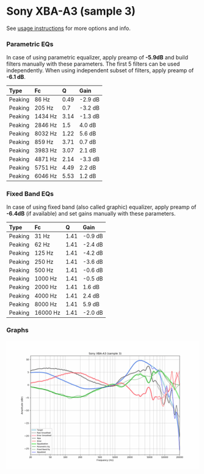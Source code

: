 # Sony XBA-A3 (sample 3)
See [usage instructions](https://github.com/jaakkopasanen/AutoEq#usage) for more options and info.

### Parametric EQs
In case of using parametric equalizer, apply preamp of **-5.9dB** and build filters manually
with these parameters. The first 5 filters can be used independently.
When using independent subset of filters, apply preamp of **-6.1 dB**.

| Type    | Fc      |    Q | Gain    |
|:--------|:--------|:-----|:--------|
| Peaking | 86 Hz   | 0.49 | -2.9 dB |
| Peaking | 205 Hz  | 0.7  | -3.2 dB |
| Peaking | 1434 Hz | 3.14 | -1.3 dB |
| Peaking | 2846 Hz | 1.5  | 4.0 dB  |
| Peaking | 8032 Hz | 1.22 | 5.6 dB  |
| Peaking | 859 Hz  | 3.71 | 0.7 dB  |
| Peaking | 3983 Hz | 3.07 | 2.1 dB  |
| Peaking | 4871 Hz | 2.14 | -3.3 dB |
| Peaking | 5751 Hz | 4.49 | 2.2 dB  |
| Peaking | 6046 Hz | 5.53 | 1.2 dB  |

### Fixed Band EQs
In case of using fixed band (also called graphic) equalizer, apply preamp of **-6.4dB**
(if available) and set gains manually with these parameters.

| Type    | Fc       |    Q | Gain    |
|:--------|:---------|:-----|:--------|
| Peaking | 31 Hz    | 1.41 | -0.9 dB |
| Peaking | 62 Hz    | 1.41 | -2.4 dB |
| Peaking | 125 Hz   | 1.41 | -4.2 dB |
| Peaking | 250 Hz   | 1.41 | -3.6 dB |
| Peaking | 500 Hz   | 1.41 | -0.6 dB |
| Peaking | 1000 Hz  | 1.41 | -0.5 dB |
| Peaking | 2000 Hz  | 1.41 | 1.6 dB  |
| Peaking | 4000 Hz  | 1.41 | 2.4 dB  |
| Peaking | 8000 Hz  | 1.41 | 5.9 dB  |
| Peaking | 16000 Hz | 1.41 | -2.0 dB |

### Graphs
![](./Sony%20XBA-A3%20(sample%203).png)